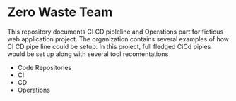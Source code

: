 # Zero Waste Team
This repository documents CI CD pipleline and Operations part for fictious web application project. The organization contains several examples of how CI CD pipe line could be setup. In this project, full fledged CiCd piples would be set up along with several tool recomentations

* Code Repositories
* CI
* CD
* Operations
